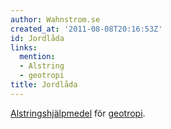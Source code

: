 ```yaml
---
author: Wahnstrom.se
created_at: '2011-08-08T20:16:53Z'
id: Jordlåda
links:
  mention:
  - Alstring
  - geotropi
title: Jordlåda
---
```


[Alstringshjälpmedel] för [geotropi].

  [Alstringshjälpmedel]: Alstring
  [geotropi]: geotropi